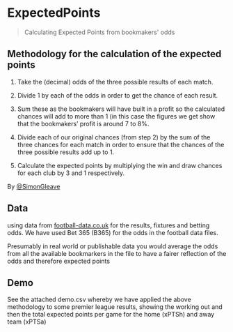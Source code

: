 # ExpectedPoints

> Calculating Expected Points from bookmakers' odds

## Methodology for the calculation of the expected points

1. Take the (decimal) odds of the three possible results of each match.

2. Divide 1 by each of the odds in order to get the chance of each result.

3. Sum these as the bookmakers will have built in a profit so the calculated
chances will add to more than 1 (in this case the figures we get show that the
bookmakers’ profit is around 7 to 8%.

4. Divide each of our original chances (from step 2) by the sum of the three
chances for each match in order to ensure that the chances of the three
possible results add up to 1.

5. Calculate the expected points by multiplying the win and draw chances for
each club by 3 and 1 respectively.


By [@SimonGleave](https://scoreboardjournalism.wordpress.com/2012/09/01/how-to-avoid-rank-journalism-a-simple-expected-points-model/)

## Data

using data from [football-data.co.uk](https://football-data.co.uk) for the results, fixtures and betting odds. We have used Bet 365 (B365) for the odds in the football data files.

Presumably in real world or publishable data you would average the odds from all the available bookmarkers in the file to have a fairer reflection of the odds and therefore expected points

## Demo

See the attached demo.csv whereby we have applied the above methodology to some premier league results, showing the working out and then the total expected points per game for the home (xPTSh) and away team (xPTSa)

